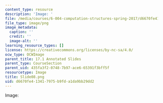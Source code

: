 ```yaml
---
content_type: resource
description: 'Image: '
file: /media/courses/6-004-computation-structures-spring-2017/d6670fe413417975b9fda1da9bb29dd2_Slide08.png
file_type: image/png
image_metadata:
  caption: ''
  credit: ''
  image-alt: ''
learning_resource_types: []
license: https://creativecommons.org/licenses/by-nc-sa/4.0/
ocw_type: OCWImage
parent_title: 17.1 Annotated Slides
parent_type: CourseSection
parent_uid: 435fa3f2-0748-7b97-ace6-65391f3bff5f
resourcetype: Image
title: Slide08.png
uid: d6670fe4-1341-7975-b9fd-a1da9bb29dd2
---
```

Image: 